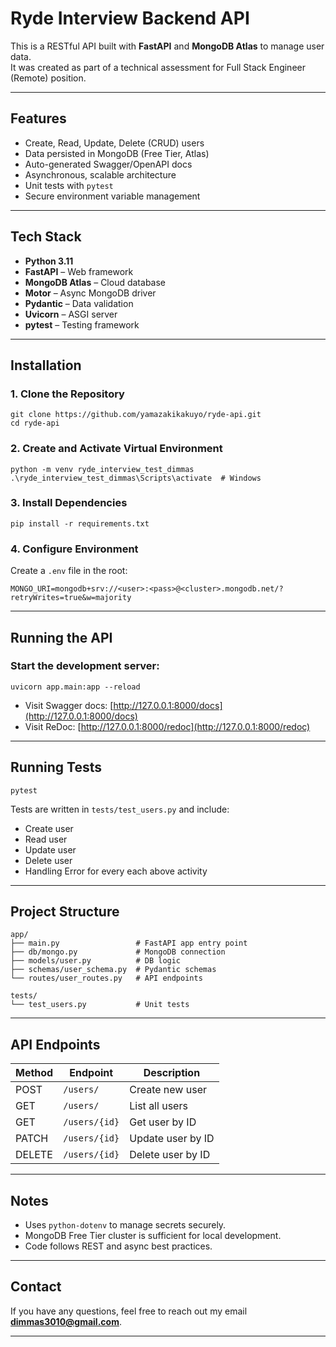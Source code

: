 # Ryde Interview Backend API

This is a RESTful API built with **FastAPI** and **MongoDB Atlas** to manage user data.  
It was created as part of a technical assessment for Full Stack Engineer (Remote) position.

---

## Features

- Create, Read, Update, Delete (CRUD) users
- Data persisted in MongoDB (Free Tier, Atlas)
- Auto-generated Swagger/OpenAPI docs
- Asynchronous, scalable architecture
- Unit tests with `pytest`
- Secure environment variable management

---

## Tech Stack

- **Python 3.11**
- **FastAPI** – Web framework
- **MongoDB Atlas** – Cloud database
- **Motor** – Async MongoDB driver
- **Pydantic** – Data validation
- **Uvicorn** – ASGI server
- **pytest** – Testing framework

---

## Installation

### 1. Clone the Repository

```
git clone https://github.com/yamazakikakuyo/ryde-api.git
cd ryde-api
````

### 2. Create and Activate Virtual Environment

```
python -m venv ryde_interview_test_dimmas
.\ryde_interview_test_dimmas\Scripts\activate  # Windows
```

### 3. Install Dependencies

```
pip install -r requirements.txt
```

### 4. Configure Environment

Create a `.env` file in the root:

```
MONGO_URI=mongodb+srv://<user>:<pass>@<cluster>.mongodb.net/?retryWrites=true&w=majority
```

---

## Running the API

### Start the development server:

```
uvicorn app.main:app --reload
```

* Visit Swagger docs: [http://127.0.0.1:8000/docs](http://127.0.0.1:8000/docs)
* Visit ReDoc: [http://127.0.0.1:8000/redoc](http://127.0.0.1:8000/redoc)

---

## Running Tests

```
pytest
```

Tests are written in `tests/test_users.py` and include:

* Create user
* Read user
* Update user
* Delete user
* Handling Error for every each above activity

---

## Project Structure

```
app/
├── main.py                 # FastAPI app entry point
├── db/mongo.py             # MongoDB connection
├── models/user.py          # DB logic
├── schemas/user_schema.py  # Pydantic schemas
└── routes/user_routes.py   # API endpoints

tests/
└── test_users.py           # Unit tests
```

---

## API Endpoints

| Method | Endpoint      | Description       |
| ------ | ------------- | ----------------- |
| POST   | `/users/`     | Create new user   |
| GET    | `/users/`     | List all users    |
| GET    | `/users/{id}` | Get user by ID    |
| PATCH  | `/users/{id}` | Update user by ID |
| DELETE | `/users/{id}` | Delete user by ID |

---

## Notes

* Uses `python-dotenv` to manage secrets securely.
* MongoDB Free Tier cluster is sufficient for local development.
* Code follows REST and async best practices.

---

## Contact

If you have any questions, feel free to reach out my email **dimmas3010@gmail.com**.

---
